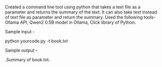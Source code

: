Created a command line tool using python that takes a text file as a parameter and returns the summary of the text. It can also take text instead of text file as parameter and return the summary. Used the following tools- Ollama API, Qwen2 0.5B model in Ollama, Click library of Python.

Sample input - 

python yourcode.py -t book.txt


Sample output -

.Summary of book.txt.
